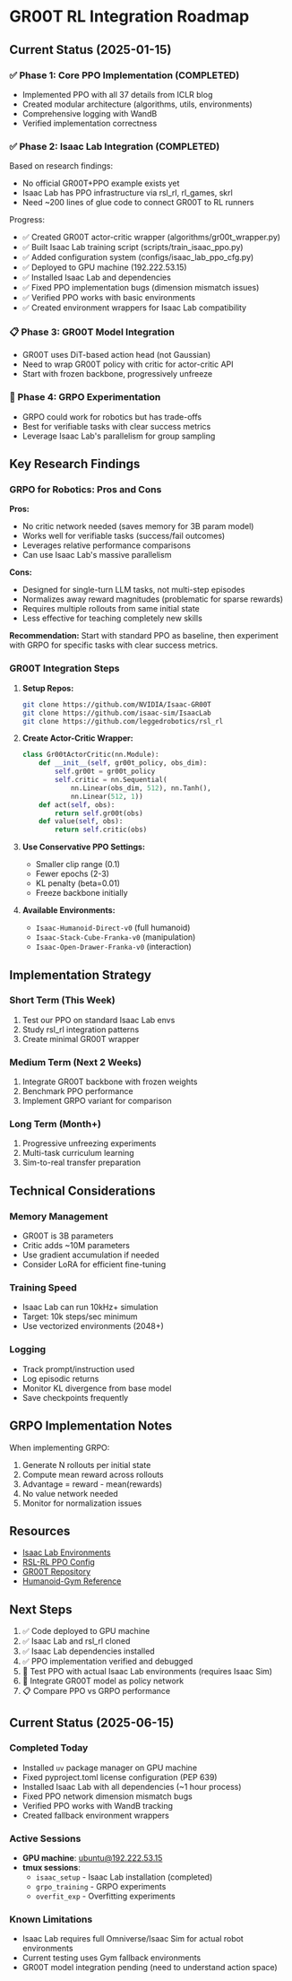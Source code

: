 # GR00T RL Integration Roadmap

## Current Status (2025-01-15)

### ✅ Phase 1: Core PPO Implementation (COMPLETED)
- Implemented PPO with all 37 details from ICLR blog
- Created modular architecture (algorithms, utils, environments)
- Comprehensive logging with WandB
- Verified implementation correctness

### ✅ Phase 2: Isaac Lab Integration (COMPLETED)
Based on research findings:
- No official GR00T+PPO example exists yet
- Isaac Lab has PPO infrastructure via rsl_rl, rl_games, skrl
- Need ~200 lines of glue code to connect GR00T to RL runners

Progress:
- ✅ Created GR00T actor-critic wrapper (algorithms/gr00t_wrapper.py)
- ✅ Built Isaac Lab training script (scripts/train_isaac_ppo.py)
- ✅ Added configuration system (configs/isaac_lab_ppo_cfg.py)
- ✅ Deployed to GPU machine (192.222.53.15)
- ✅ Installed Isaac Lab and dependencies
- ✅ Fixed PPO implementation bugs (dimension mismatch issues)
- ✅ Verified PPO works with basic environments
- ✅ Created environment wrappers for Isaac Lab compatibility

### 📋 Phase 3: GR00T Model Integration
- GR00T uses DiT-based action head (not Gaussian)
- Need to wrap GR00T policy with critic for actor-critic API
- Start with frozen backbone, progressively unfreeze

### 🔬 Phase 4: GRPO Experimentation
- GRPO could work for robotics but has trade-offs
- Best for verifiable tasks with clear success metrics
- Leverage Isaac Lab's parallelism for group sampling

## Key Research Findings

### GRPO for Robotics: Pros and Cons

**Pros:**
- No critic network needed (saves memory for 3B param model)
- Works well for verifiable tasks (success/fail outcomes)
- Leverages relative performance comparisons
- Can use Isaac Lab's massive parallelism

**Cons:**
- Designed for single-turn LLM tasks, not multi-step episodes
- Normalizes away reward magnitudes (problematic for sparse rewards)
- Requires multiple rollouts from same initial state
- Less effective for teaching completely new skills

**Recommendation:** Start with standard PPO as baseline, then experiment with GRPO for specific tasks with clear success metrics.

### GR00T Integration Steps

1. **Setup Repos:**
   ```bash
   git clone https://github.com/NVIDIA/Isaac-GR00T
   git clone https://github.com/isaac-sim/IsaacLab
   git clone https://github.com/leggedrobotics/rsl_rl
   ```

2. **Create Actor-Critic Wrapper:**
   ```python
   class Gr00tActorCritic(nn.Module):
       def __init__(self, gr00t_policy, obs_dim):
           self.gr00t = gr00t_policy
           self.critic = nn.Sequential(
               nn.Linear(obs_dim, 512), nn.Tanh(),
               nn.Linear(512, 1))
       def act(self, obs):
           return self.gr00t(obs)
       def value(self, obs):
           return self.critic(obs)
   ```

3. **Use Conservative PPO Settings:**
   - Smaller clip range (0.1)
   - Fewer epochs (2-3)
   - KL penalty (beta=0.01)
   - Freeze backbone initially

4. **Available Environments:**
   - `Isaac-Humanoid-Direct-v0` (full humanoid)
   - `Isaac-Stack-Cube-Franka-v0` (manipulation)
   - `Isaac-Open-Drawer-Franka-v0` (interaction)

## Implementation Strategy

### Short Term (This Week)
1. Test our PPO on standard Isaac Lab envs
2. Study rsl_rl integration patterns
3. Create minimal GR00T wrapper

### Medium Term (Next 2 Weeks)
1. Integrate GR00T backbone with frozen weights
2. Benchmark PPO performance
3. Implement GRPO variant for comparison

### Long Term (Month+)
1. Progressive unfreezing experiments
2. Multi-task curriculum learning
3. Sim-to-real transfer preparation

## Technical Considerations

### Memory Management
- GR00T is 3B parameters
- Critic adds ~10M parameters
- Use gradient accumulation if needed
- Consider LoRA for efficient fine-tuning

### Training Speed
- Isaac Lab can run 10kHz+ simulation
- Target: 10k steps/sec minimum
- Use vectorized environments (2048+)

### Logging
- Track prompt/instruction used
- Log episodic returns
- Monitor KL divergence from base model
- Save checkpoints frequently

## GRPO Implementation Notes

When implementing GRPO:
1. Generate N rollouts per initial state
2. Compute mean reward across rollouts
3. Advantage = reward - mean(rewards)
4. No value network needed
5. Monitor for normalization issues

## Resources

- [Isaac Lab Environments](https://isaac-sim.github.io/IsaacLab/main/source/overview/environments.html)
- [RSL-RL PPO Config](https://github.com/isaac-sim/IsaacLab/blob/main/source/isaaclab_tasks/isaaclab_tasks/manager_based/locomotion/velocity/config/anymal_b/agents/rsl_rl_ppo_cfg.py)
- [GR00T Repository](https://github.com/NVIDIA/Isaac-GR00T)
- [Humanoid-Gym Reference](https://arxiv.org/abs/2404.05695)

## Next Steps

1. ✅ Code deployed to GPU machine
2. ✅ Isaac Lab and rsl_rl cloned
3. ✅ Isaac Lab dependencies installed
4. ✅ PPO implementation verified and debugged
5. 🚧 Test PPO with actual Isaac Lab environments (requires Isaac Sim)
6. 🚧 Integrate GR00T model as policy network
7. 📋 Compare PPO vs GRPO performance

## Current Status (2025-06-15)

### Completed Today
- Installed `uv` package manager on GPU machine
- Fixed pyproject.toml license configuration (PEP 639)
- Installed Isaac Lab with all dependencies (~1 hour process)
- Fixed PPO network dimension mismatch bugs
- Verified PPO works with WandB tracking
- Created fallback environment wrappers

### Active Sessions
- **GPU machine**: ubuntu@192.222.53.15
- **tmux sessions**: 
  - `isaac_setup` - Isaac Lab installation (completed)
  - `grpo_training` - GRPO experiments
  - `overfit_exp` - Overfitting experiments

### Known Limitations
- Isaac Lab requires full Omniverse/Isaac Sim for actual robot environments
- Current testing uses Gym fallback environments
- GR00T model integration pending (need to understand action space)